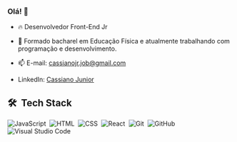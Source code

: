 ### Olá! 👋

- 🔥 Desenvolvedor Front-End Jr
 
- 🌱  Formado bacharel em Educação Física e atualmente trabalhando com programação e desenvolvimento.
       
- 📫 E-mail: cassianojr.job@gmail.com
 
- LinkedIn: <a href="https://linkedin.com/in/cassiano-am-junior" target="_blank">Cassiano Junior</a>




## 🛠 &nbsp;Tech Stack

![JavaScript](https://img.shields.io/badge/-JavaScript-05122A?style=flat&logo=javascript)&nbsp;
![HTML](https://img.shields.io/badge/-HTML-05122A?style=flat&logo=HTML5)&nbsp;
![CSS](https://img.shields.io/badge/-CSS-05122A?style=flat&logo=CSS3&logoColor=1572B6)&nbsp;
![React](https://img.shields.io/badge/-React-05122A?style=flat&logo=react)&nbsp;
![Git](https://img.shields.io/badge/-Git-05122A?style=flat&logo=git)&nbsp;
![GitHub](https://img.shields.io/badge/-GitHub-05122A?style=flat&logo=github)&nbsp;
![Visual Studio Code](https://img.shields.io/badge/-Visual%20Studio%20Code-05122A?style=flat&logo=visual-studio-code&logoColor=007ACC)&nbsp;




              
